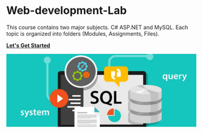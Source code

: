 # Web-development-Lab

This course contains two major subjects. C# ASP.NET and MySQL. Each topic is organized into folders (Modules, Assignments, Files).

[**Let's Get Started**](https://learn.humber.ca/ultra/courses/_233706_1/outline)

<img src="SQL.jpeg" alt="sql" width="500" />
